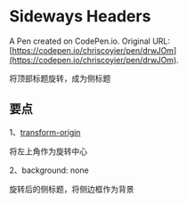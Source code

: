 # Sideways Headers

A Pen created on CodePen.io. Original URL: [https://codepen.io/chriscoyier/pen/drwJOm](https://codepen.io/chriscoyier/pen/drwJOm).

将顶部标题旋转，成为侧标题

## 要点

1、[transform-origin](https://developer.mozilla.org/zh-CN/docs/Web/CSS/transform-origin)

将左上角作为旋转中心

2、background: none

旋转后的侧标题，将侧边框作为背景
